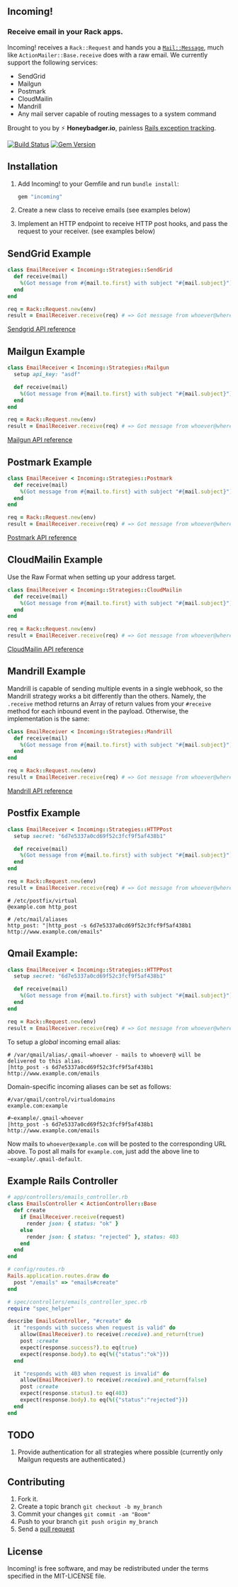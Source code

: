 Incoming!
-----------

### Receive email in your Rack apps.

Incoming! receives a `Rack::Request` and hands you a [`Mail::Message`](https://github.com/mikel/mail/), much
like `ActionMailer::Base.receive` does with a raw email. We currently
support the following services:

* SendGrid
* Mailgun
* Postmark
* CloudMailin
* Mandrill
* Any mail server capable of routing messages to a system command

Brought to you by :zap: **Honeybadger.io**, painless [Rails exception tracking](https://www.honeybadger.io/).

[![Build Status](https://travis-ci.org/honeybadger-io/incoming.png)](https://travis-ci.org/honeybadger-io/incoming)
[![Gem Version](https://badge.fury.io/rb/incoming.png)](http://badge.fury.io/rb/incoming)

## Installation

1. Add Incoming! to your Gemfile and run `bundle install`:

    ```ruby
    gem "incoming"
    ```

2. Create a new class to receive emails (see examples below)

3. Implement an HTTP endpoint to receive HTTP post hooks, and pass the
   request to your receiver. (see examples below)

## SendGrid Example

```ruby
class EmailReceiver < Incoming::Strategies::SendGrid
  def receive(mail)
    %(Got message from #{mail.to.first} with subject "#{mail.subject}")
  end
end

req = Rack::Request.new(env)
result = EmailReceiver.receive(req) # => Got message from whoever@wherever.com with subject "hello world"
```

[Sendgrid API reference](http://sendgrid.com/docs/API_Reference/Webhooks/parse.html)

## Mailgun Example

```ruby
class EmailReceiver < Incoming::Strategies::Mailgun
  setup api_key: "asdf"

  def receive(mail)
    %(Got message from #{mail.to.first} with subject "#{mail.subject}")
  end
end

req = Rack::Request.new(env)
result = EmailReceiver.receive(req) # => Got message from whoever@wherever.com with subject "hello world"
```

[Mailgun API reference](http://documentation.mailgun.net/user_manual.html#receiving-messages)

## Postmark Example

```ruby
class EmailReceiver < Incoming::Strategies::Postmark
  def receive(mail)
    %(Got message from #{mail.to.first} with subject "#{mail.subject}")
  end
end

req = Rack::Request.new(env)
result = EmailReceiver.receive(req) # => Got message from whoever@wherever.com with subject "hello world"
```

[Postmark API reference](http://developer.postmarkapp.com/developer-inbound.html)

## CloudMailin Example

Use the Raw Format when setting up your address target.

```ruby
class EmailReceiver < Incoming::Strategies::CloudMailin
  def receive(mail)
    %(Got message from #{mail.to.first} with subject "#{mail.subject}")
  end
end

req = Rack::Request.new(env)
result = EmailReceiver.receive(req) # => Got message from whoever@wherever.com with subject "hello world"
```

[CloudMailin API reference](http://docs.cloudmailin.com/http_post_formats/)

## Mandrill Example

Mandrill is capable of sending multiple events in a single webhook, so
the Mandrill strategy works a bit differently than the others. Namely,
the `.receive` method returns an Array of return values from your
`#receive` method for each inbound event in the payload. Otherwise, the
implementation is the same:

```ruby
class EmailReceiver < Incoming::Strategies::Mandrill
  def receive(mail)
    %(Got message from #{mail.to.first} with subject "#{mail.subject}")
  end
end

req = Rack::Request.new(env)
result = EmailReceiver.receive(req) # => Got message from whoever@wherever.com with subject "hello world"
```

[Mandrill API reference](http://help.mandrill.com/entries/22092308-What-is-the-format-of-inbound-email-webhooks-)

## Postfix Example

```ruby
class EmailReceiver < Incoming::Strategies::HTTPPost
  setup secret: "6d7e5337a0cd69f52c3fcf9f5af438b1"

  def receive(mail)
    %(Got message from #{mail.to.first} with subject "#{mail.subject}")
  end
end

req = Rack::Request.new(env)
result = EmailReceiver.receive(req) # => Got message from whoever@wherever.com with subject "hello world"
```

```
# /etc/postfix/virtual
@example.com http_post

# /etc/mail/aliases
http_post: "|http_post -s 6d7e5337a0cd69f52c3fcf9f5af438b1 http://www.example.com/emails"
```
## Qmail Example:

```ruby
class EmailReceiver < Incoming::Strategies::HTTPPost
  setup secret: "6d7e5337a0cd69f52c3fcf9f5af438b1"

  def receive(mail)
    %(Got message from #{mail.to.first} with subject "#{mail.subject}")
  end
end

req = Rack::Request.new(env)
result = EmailReceiver.receive(req) # => Got message from whoever@wherever.com with subject "hello world"
```

To setup a *global* incoming email alias:

```
# /var/qmail/alias/.qmail-whoever - mails to whoever@ will be delivered to this alias.
|http_post -s 6d7e5337a0cd69f52c3fcf9f5af438b1 http://www.example.com/emails
```

Domain-specific incoming aliases can be set as follows:

```
#/var/qmail/control/virtualdomains
example.com:example

#~example/.qmail-whoever
|http_post -s 6d7e5337a0cd69f52c3fcf9f5af438b1 http://www.example.com/emails
```
Now mails to `whoever@example.com` will be posted to the corresponding URL above. To post all mails for `example.com`, just add the above line to `~example/.qmail-default`.

## Example Rails Controller

```ruby
# app/controllers/emails_controller.rb
class EmailsController < ActionController::Base
  def create
    if EmailReceiver.receive(request)
      render json: { status: "ok" }
    else
      render json: { status: "rejected" }, status: 403
    end
  end
end
```

```ruby
# config/routes.rb
Rails.application.routes.draw do
  post "/emails" => "emails#create"
end
```

```ruby
# spec/controllers/emails_controller_spec.rb
require "spec_helper"

describe EmailsController, "#create" do
  it "responds with success when request is valid" do
    allow(EmailReceiver).to receive(:receive).and_return(true)
    post :create
    expect(response.success?).to eq(true)
    expect(response.body).to eq(%({"status":"ok"}))
  end

  it "responds with 403 when request is invalid" do
    allow(EmailReceiver).to receive(:receive).and_return(false)
    post :create
    expect(response.status).to eq(403)
    expect(response.body).to eq(%({"status":"rejected"}))
  end
end
```

## TODO

1. Provide authentication for all strategies where possible (currently
   only Mailgun requests are authenticated.)

## Contributing

1. Fork it.
2. Create a topic branch `git checkout -b my_branch`
3. Commit your changes `git commit -am "Boom"`
3. Push to your branch `git push origin my_branch`
4. Send a [pull request](https://github.com/honeybadger-io/incoming/pulls)

## License

Incoming! is free software, and may be redistributed under the terms specified
in the MIT-LICENSE file.
